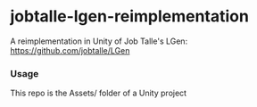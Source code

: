 # jobtalle-lgen-reimplementation
A reimplementation in Unity of Job Talle's LGen: https://github.com/jobtalle/LGen

### Usage
This repo is the Assets/ folder of a Unity project
